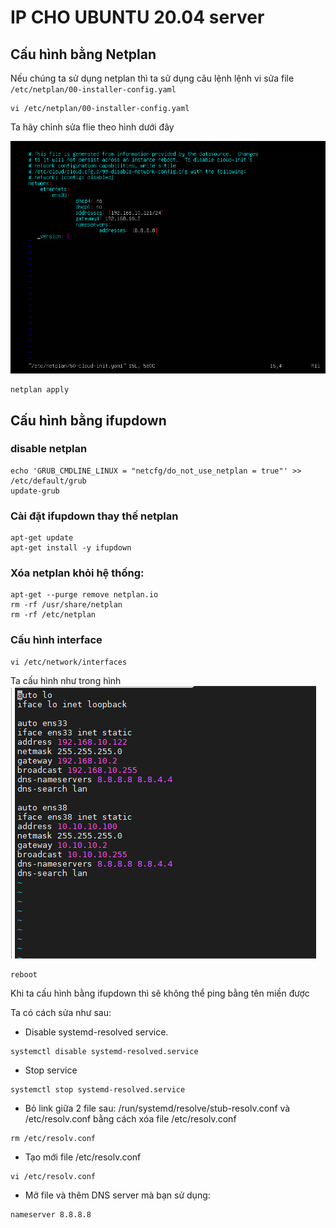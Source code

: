 # IP CHO UBUNTU 20.04 server
## Cấu hình bằng Netplan
Nếu chúng ta sử dụng netplan thì ta sử dụng câu lệnh lệnh vi sửa file `/etc/netplan/00-installer-config.yaml`

```
vi /etc/netplan/00-installer-config.yaml
```
Ta hãy chỉnh sửa flie theo hình dưới đây

![alt](/images/Screenshot_10.png)

```
netplan apply
```
## Cấu hình bằng ifupdown
### disable netplan
```
echo 'GRUB_CMDLINE_LINUX = "netcfg/do_not_use_netplan = true"' >> /etc/default/grub
update-grub
```
### Cài đặt ifupdown thay thế netplan
```
apt-get update
apt-get install -y ifupdown
```
### Xóa netplan khỏi hệ thống:
```
apt-get --purge remove netplan.io
rm -rf /usr/share/netplan
rm -rf /etc/netplan
```
### Cấu hình interface
```
vi /etc/network/interfaces
```
Ta cấu hình như trong hình
![alt](/images/Screenshot_11.png)

```
reboot
```
Khi ta cấu hình bằng ifupdown thì sẽ không thể ping bằng tên miền được

Ta có cách sửa như sau:
- Disable systemd-resolved service.
```
systemctl disable systemd-resolved.service
```
- Stop service
```
systemctl stop systemd-resolved.service
```
- Bỏ link giữa 2 file sau: /run/systemd/resolve/stub-resolv.conf và /etc/resolv.conf bằng cách xóa file /etc/resolv.conf
```
rm /etc/resolv.conf
```
- Tạo mới file /etc/resolv.conf
```
vi /etc/resolv.conf
```
- Mở file và thêm DNS server mà bạn sử dụng:
```
nameserver 8.8.8.8
```

